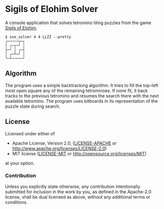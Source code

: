 # Sigils of Elohim Solver

A console application that solves tetromino tiling puzzles from the game
[Sigils of Elohim][1].

```
$ soe_solver 4 4 LLZZ --pretty
┌─────┬─┐
│ ┌─┬─┘ │
├─┘ │ ┌─┤
│ ┌─┴─┘ │
└─┴─────┘
```

## Algorithm

The program uses a simple backtracking algorithm. It tries to fill the
top-left most open square any of the remaining tetrominoes. If none fit, it
back tracks to the previous tetromino and resumes the search there with the
next available tetromino. The program uses bitboards in its representation
of the puzzle state during search.

## License

Licensed under either of

 * Apache License, Version 2.0, ([LICENSE-APACHE](LICENSE-APACHE) or http://www.apache.org/licenses/LICENSE-2.0)
 * MIT license ([LICENSE-MIT](LICENSE-MIT) or http://opensource.org/licenses/MIT)

at your option.

### Contribution

Unless you explicitly state otherwise, any contribution intentionally submitted
for inclusion in the work by you, as defined in the Apache-2.0 license, shall be dual licensed as above, without any
additional terms or conditions.

[1]: https://store.steampowered.com/app/321480/Sigils_of_Elohim/
